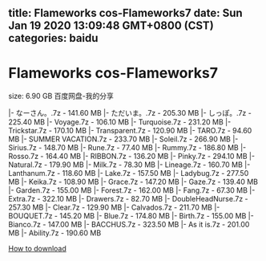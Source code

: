 
title: Flameworks cos-Flameworks7
date: Sun Jan 19 2020 13:09:48 GMT+0800 (CST)    
categories: baidu
---

# Flameworks cos-Flameworks7
size: 6.90 GB
 百度网盘-我的分享
 
|- なーさん。.7z - 141.60 MB
|- ただいま。.7z - 205.30 MB
|- しっぽ。.7z - 225.40 MB
|- Voyage.7z - 106.10 MB
|- Turquoise.7z - 231.20 MB
|- Trickstar.7z - 170.10 MB
|- Transparent.7z - 120.90 MB
|- TARO.7z - 94.60 MB
|- SUMMER VACATION.7z - 233.70 MB
|- Soleil.7z - 266.90 MB
|- Sirius.7z - 148.70 MB
|- Rune.7z - 77.40 MB
|- Rummy.7z - 186.80 MB
|- Rosso.7z - 164.40 MB
|- RIBBON.7z - 136.20 MB
|- Pinky.7z - 294.10 MB
|- Natural.7z - 179.90 MB
|- Milk.7z - 78.30 MB
|- Lineage.7z - 160.70 MB
|- Lanthanum.7z - 118.60 MB
|- Lake.7z - 157.50 MB
|- Ladybug.7z - 277.50 MB
|- Keika.7z - 108.90 MB
|- Grace.7z - 147.20 MB
|- Gaze.7z - 139.40 MB
|- Garden.7z - 155.00 MB
|- Forest.7z - 162.00 MB
|- Fang.7z - 67.30 MB
|- Extra.7z - 322.10 MB
|- Drawers.7z - 82.70 MB
|- DoubleHeadNurse.7z - 257.30 MB
|- Clear.7z - 129.90 MB
|- Calvados.7z - 211.70 MB
|- BOUQUET.7z - 145.20 MB
|- Blue.7z - 174.80 MB
|- Birth.7z - 155.00 MB
|- Bianco.7z - 147.00 MB
|- BACCHUS.7z - 323.50 MB
|- As it is.7z - 201.00 MB
|- Ability.7z - 190.60 MB

[How to download](https://bpcam.bemobtrk.com/go/2ceec3aa-1ca2-46d6-b9ff-aaa5c184517c?jno=300)